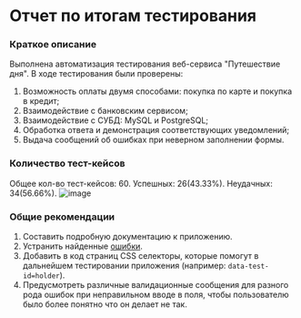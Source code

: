 # Отчет по итогам тестирования #
### Краткое описание
Выполнена автоматизация тестирования веб-сервиса "Путешествие дня". В ходе тестирования были проверены:
1. Возможность оплаты двумя способами: покупка по карте и покупка в кредит;
2. Взаимодействие с банковским сервисом;
3. Взаимодействие с СУБД: MySQL и PostgreSQL;
4. Обработка ответа и демонстрация соответствующих уведомлений;
5. Выдача сообщений об ошибках при неверном заполнении формы.
### Количество тест-кейсов
Общее кол-во тест-кейсов: 60.
Успешных: 26(43.33%).
Неудачных: 34(56.66%).
![image](https://github.com/PershikovAlex/Diplom/assets/127410157/9c04a484-7316-4f6d-a283-9844f52559cc)
### Общие рекомендации
1. Составить подробную документацию к приложению.
2. Устранить найденные [ошибки](https://github.com/PershikovAlex/Diplom/issues).
3. Добавить в код страниц CSS селекторы, которые помогут в дальнейшем тестировании приложения (например: `data-test-id=holder`).
4. Предусмотреть различные валидационные сообщения для разного рода ошибок при неправильном вводе в поля, чтобы пользователю было более понятно что он делает не так.
